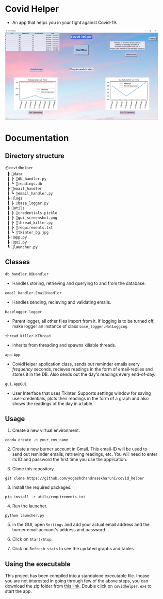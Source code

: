 # Covid Helper

- An app that helps you in your fight against Covid-19.

<img src="https://github.com/yogeshchandrasekharuni/covid_helper/blob/main/utils/gui_screenshot.png" width="800">

# Documentation

## Directory structure
```
📦covidhelper
 ┣ 📂data
 ┃ ┣ 📜db_handler.py
 ┃ ┗ 📜readings.db
 ┣ 📂email_handler
 ┃ ┗ 📜email_handler.py
 ┣ 📂logs
 ┃ ┣ 📜base_logger.py
 ┣ 📂utils
 ┃ ┣ 📜credentials.pickle
 ┃ ┣ 📜gui_screenshot.png
 ┃ ┣ 📜thread_killer.py
 ┃ ┣ 📜requirements.txt
 ┃ ┗ 📜tkinter_bg.jpg
 ┣ 📜app.py
 ┣ 📜gui.py
 ┗ 📜launcher.py
 ```

## Classes

```db_handler.DBHandler```
- Handles storing, retrieving and querying to and from the database.

```email_handler.EmailHandler```
- Handles sending, recieving and validating emails.

```baselogger.logger```
- Parent logger, all other files import from it. If logging is to be turned off, make logger an instance of class ```base_logger.NotLogging```.

```thread_killer.KThread```
- Inherits from threading and spawns killable threads.

```app.App```
- CovidHelper application class, sends out reminder emails every _frequency_ seconds, recieves readings in the form of email-replies and stores it in the DB. Also sends out the day's readings every end-of-day.

```gui.AppGUI```
- User Interface that uses Tkinter. Supports settings window for saving user-credentials, plots their readings in the form of a graph and also shows the readings of the day in a table.


## Usage

1. Create a new virtual environment.
```
conda create -n your_env_name
```

2. Create a new burner account in Gmail. This email-ID will be used to send out reminder emails, retrieving readings, etc. You will need to enter its ID and password the first time you use the application.

2. Clone this repository.
```
git clone https://github.com/yogeshchandrasekharuni/covid_helper
```

3. Install the required packages.
```
pip install -r utils/requirements.txt
```

4. Run the launcher.
```
python launcher.py
```

5. In the GUI, open ```Settings``` and add your actual email address and the burner email account's address and password.

6. Click on ```Start/Stop```.

7. Click on ```Refresh stats``` to see the updated graphs and tables.


## Using the executable

This project has been compiled into a standalone executable file. Incase you are not interested in going through few of the above steps, you can download the zip folder from [this link](https://drive.google.com/file/d/114LCy-eBQbrK413Tg_ejqLTbsNHqW0Ic/view?usp=sharing). Double click on ```covidhelper.exe``` to start the app.
